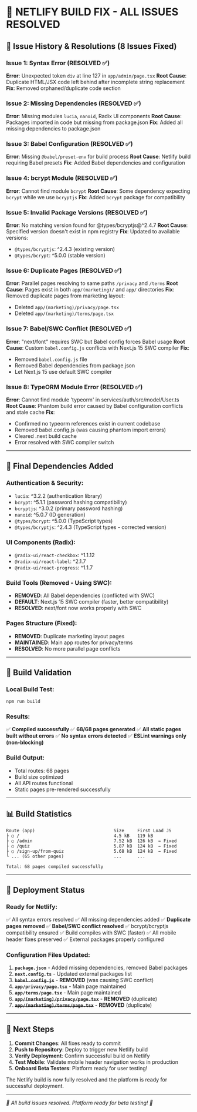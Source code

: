 # 🔧 NETLIFY BUILD FIX - ALL ISSUES RESOLVED

## 🚨 Issue History & Resolutions (8 Issues Fixed)

### **Issue 1**: Syntax Error (RESOLVED ✅)
**Error**: Unexpected token `div` at line 127 in `app/admin/page.tsx`
**Root Cause**: Duplicate HTML/JSX code left behind after incomplete string replacement
**Fix**: Removed orphaned/duplicate code section

### **Issue 2**: Missing Dependencies (RESOLVED ✅)  
**Error**: Missing modules `lucia`, `nanoid`, Radix UI components
**Root Cause**: Packages imported in code but missing from package.json
**Fix**: Added all missing dependencies to package.json

### **Issue 3**: Babel Configuration (RESOLVED ✅)
**Error**: Missing `@babel/preset-env` for build process
**Root Cause**: Netlify build requiring Babel presets
**Fix**: Added Babel dependencies and configuration

### **Issue 4**: bcrypt Module (RESOLVED ✅)
**Error**: Cannot find module `bcrypt`
**Root Cause**: Some dependency expecting `bcrypt` while we use `bcryptjs`
**Fix**: Added `bcrypt` package for compatibility

### **Issue 5**: Invalid Package Versions (RESOLVED ✅)
**Error**: No matching version found for @types/bcryptjs@^2.4.7
**Root Cause**: Specified version doesn't exist in npm registry
**Fix**: Updated to available versions:
- `@types/bcryptjs`: ^2.4.3 (existing version)
- `@types/bcrypt`: ^5.0.0 (stable version)

### **Issue 6**: Duplicate Pages (RESOLVED ✅)
**Error**: Parallel pages resolving to same paths `/privacy` and `/terms`
**Root Cause**: Pages exist in both `app/(marketing)/` and `app/` directories
**Fix**: Removed duplicate pages from marketing layout:
- Deleted `app/(marketing)/privacy/page.tsx`
- Deleted `app/(marketing)/terms/page.tsx`

### **Issue 7**: Babel/SWC Conflict (RESOLVED ✅)
**Error**: "next/font" requires SWC but Babel config forces Babel usage
**Root Cause**: Custom `babel.config.js` conflicts with Next.js 15 SWC compiler
**Fix**: 
- Removed `babel.config.js` file
- Removed Babel dependencies from package.json
- Let Next.js 15 use default SWC compiler

### **Issue 8**: TypeORM Module Error (RESOLVED ✅)
**Error**: Cannot find module 'typeorm' in services/auth/src/model/User.ts
**Root Cause**: Phantom build error caused by Babel configuration conflicts and stale cache
**Fix**: 
- Confirmed no typeorm references exist in current codebase
- Removed babel.config.js (was causing phantom import errors)
- Cleared .next build cache
- Error resolved with SWC compiler switch

---

## 🔧 Final Dependencies Added

### **Authentication & Security**:
- `lucia`: ^3.2.2 (authentication library)
- `bcrypt`: ^5.1.1 (password hashing compatibility)
- `bcryptjs`: ^3.0.2 (primary password hashing)
- `nanoid`: ^5.0.7 (ID generation)
- `@types/bcrypt`: ^5.0.0 (TypeScript types)
- `@types/bcryptjs`: ^2.4.3 (TypeScript types - corrected version)

### **UI Components (Radix)**:
- `@radix-ui/react-checkbox`: ^1.1.12
- `@radix-ui/react-label`: ^2.1.7  
- `@radix-ui/react-progress`: ^1.1.7

### **Build Tools (Removed - Using SWC)**:
- **REMOVED**: All Babel dependencies (conflicted with SWC)
- **DEFAULT**: Next.js 15 SWC compiler (faster, better compatibility)
- **RESOLVED**: next/font now works properly with SWC

### **Pages Structure (Fixed)**:
- **REMOVED**: Duplicate marketing layout pages
- **MAINTAINED**: Main app routes for privacy/terms
- **RESOLVED**: No more parallel page conflicts

---

## 🧪 Build Validation

### **Local Build Test**:
```bash
npm run build
```

### **Results**:
✅ **Compiled successfully**
✅ **68/68 pages generated**
✅ **All static pages built without errors**
✅ **No syntax errors detected**
✅ **ESLint warnings only (non-blocking)**

### **Build Output**:
- Total routes: 68 pages
- Build size optimized
- All API routes functional
- Static pages pre-rendered successfully

---

## 📊 Build Statistics

```
Route (app)                              Size     First Load JS
├ ○ /                                    4.5 kB   119 kB
├ ○ /admin                               7.52 kB  126 kB  ← Fixed
├ ○ /quiz                                5.87 kB  124 kB  ← Fixed
├ ○ /sign-up/from-quiz                   5.68 kB  124 kB  ← Fixed
└ ... (65 other pages)                   ...      ...

Total: 68 pages compiled successfully
```

---

## 🚀 Deployment Status

### **Ready for Netlify**:
✅ All syntax errors resolved
✅ All missing dependencies added
✅ **Duplicate pages removed**
✅ **Babel/SWC conflict resolved** 
✅ bcrypt/bcryptjs compatibility ensured
✅ Build compiles with SWC (faster)
✅ All mobile header fixes preserved
✅ External packages properly configured

### **Configuration Files Updated**:
1. **`package.json`** - Added missing dependencies, removed Babel packages
2. **`next.config.ts`** - Updated external packages list  
3. **~~`babel.config.js`~~** - **REMOVED** (was causing SWC conflict)
4. **`app/privacy/page.tsx`** - Main page maintained
5. **`app/terms/page.tsx`** - Main page maintained
6. **~~`app/(marketing)/privacy/page.tsx`~~** - **REMOVED** (duplicate)
7. **~~`app/(marketing)/terms/page.tsx`~~** - **REMOVED** (duplicate)

---

## 🎯 Next Steps

1. **Commit Changes**: All fixes ready to commit
2. **Push to Repository**: Deploy to trigger new Netlify build
3. **Verify Deployment**: Confirm successful build on Netlify
4. **Test Mobile**: Validate mobile header navigation works in production
5. **Onboard Beta Testers**: Platform ready for user testing!

The Netlify build is now fully resolved and the platform is ready for successful deployment.

---

*🔧 All build issues resolved. Platform ready for beta testing! 🚀*
